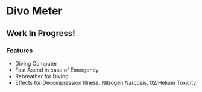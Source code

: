 # Divo Meter
## Work In Progress!

### Features
- Diving Computer
- Fast Asend in case of Emergency
- Rebreather for Diving
- Effects for Decompression Illness, Nitrogen Narcosis, 02/Helium Toxicity



